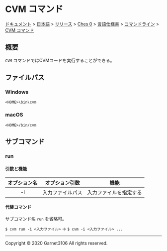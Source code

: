 # CVM コマンド

[ドキュメント](../../../../../../index.md) > [日本語](../../../../../index.md) > [リリース](../../../../index.md) > [Ches 0](../../../index.md) > [言語仕様書](../../index.md) > [コマンドライン](../index.md) > [CVM コマンド](./index.md)

## 概要

`CVM` コマンドではCVMコードを実行することができる。

## ファイルパス

### Windows

```
<HOME>\bin\cvm
```

### macOS

```
<HOME>/bin/cvm
```

## サブコマンド

### run

#### 引数と機能

|オプション名|オプション引数|機能|
|:-:|:-:|:-:|
|-i|入力ファイルパス|入力ファイルを指定する|

#### 代替コマンド

サブコマンド名 `run` を省略可。

`$ cvm run -i <入力ファイル>` → `$ cvm -i <入力ファイル> ...`

---

Copyright © 2020 Garnet3106 All rights reserved.
